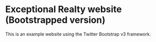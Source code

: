 # Exceptional Realty website (Bootstrapped version)

This is an example website using the Twitter Bootstrap v3 framework.